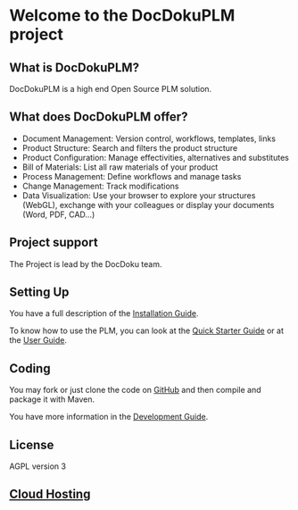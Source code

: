 <h1> Welcome to the DocDokuPLM project</h1>

## What is DocDokuPLM?

DocDokuPLM is a high end Open Source PLM solution.

## What does DocDokuPLM offer?

* Document Management: Version control, workflows, templates, links
* Product Structure: Search and filters the product structure
* Product Configuration: Manage effectivities, alternatives and substitutes
* Bill of Materials: List all raw materials of your product
* Process Management: Define workflows and manage tasks
* Change Management: Track modifications
* Data Visualization: Use your browser to explore your structures (WebGL), exchange with your colleagues or display your documents (Word, PDF, CAD...)

## Project support

The Project is lead by the DocDoku team.

## Setting Up

You have a full description of the [Installation Guide](https://github.com/docdoku/docdoku-plm/wiki/Installation-Guide).

To know how to use the PLM, you can look at the [Quick Starter Guide](https://github.com/docdoku/docdoku-plm/wiki/Quick-Starter-Guide) or at the [User Guide](http://docdokuplm.com/docdoku-plm/user-guide/en/2.5/).

## Coding

You may fork or just clone the code on [GitHub](https://github.com/docdoku/docdoku-plm) and then compile and package it with Maven.

You have more information in the [Development Guide](https://github.com/docdoku/docdoku-plm/wiki/Development-Guide).

## License

AGPL version 3

## [Cloud Hosting](https://docdokuplm.net)
